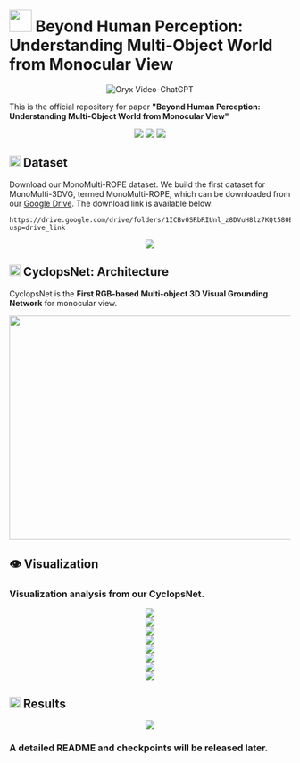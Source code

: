 # <img src="images/Logo.png" height="40"> Beyond Human Perception: Understanding Multi-Object World from Monocular View
<p align="center">
    <img src="https://i.imgur.com/waxVImv.png" alt="Oryx Video-ChatGPT">
</p>

This is the official repository for paper **"Beyond Human Perception: Understanding Multi-Object World from Monocular View"**

<div align="center">
  <img src="images/vs1.gif"/>
  <img src="images/vs2.gif"/>
  <img src="images/vs3.gif"/>
</div>

## <img src="images/data_logo.png" height="20"> Dataset
Download our MonoMulti-ROPE dataset. We build the first dataset for MonoMulti-3DVG, termed MonoMulti-ROPE, which can be downloaded from our [Google Drive](https://drive.google.com/drive/folders/1ICBv0SRbRIUnl_z8DVuH8lz7KQt580EI?usp=drive_link). The download link is available below:
```
https://drive.google.com/drive/folders/1ICBv0SRbRIUnl_z8DVuH8lz7KQt580EI?usp=drive_link
```

<div align="center">
  <img src="images/dataset.png"/>
</div>

## <img src="images/Logo.png" height="20"> CyclopsNet: Architecture

CyclopsNet is the **First RGB-based Multi-object 3D Visual Grounding Network** for monocular view. 
<div align="center">
  <img src="images/framework.png"/ width="800" height="400">
</div>

## 👁️ Visualization

### Visualization analysis from our CyclopsNet.

<div align="center">
  <img src="images/vs1.png"/>
</div>

<div align="center">
  <img src="images/vs2.png"/>
</div>

<div align="center">
  <img src="images/vs3.png"/>
</div>

<div align="center">
  <img src="images/vs4.png"/>
</div>

<div align="center">
  <img src="images/vs5.png"/>
</div>

<div align="center">
  <img src="images/vs6.png"/>
</div>

<div align="center">
  <img src="images/vs7.png"/>
</div>

<div align="center">
  <img src="images/vs8.png"/>
</div>

## <img src="images/result_logo.png" height="20"> Results

<div align="center">
  <img src="images/result.png"/>
</div>


### A detailed README and checkpoints will be released later.
